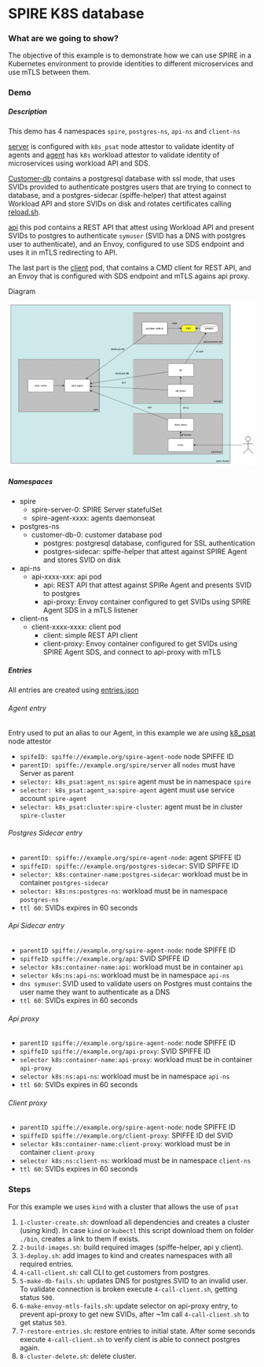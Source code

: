 # SPIRE K8S database

### What are we going to show?

The objective of this example is to demonstrate how we can use SPIRE in a Kubernetes environment to provide identities to different microservices and use mTLS between them.

### Demo

##### Description

This demo has 4 namespaces `spire`, `postgres-ns`, `api-ns` and `client-ns` 

[server](k8s/spire/server/spire-server.yaml) is configured with `k8s_psat` node attestor to validate identity of agents and [agent](k8s/spire/agent/spire-agent.yaml) has `k8s` workload attestor to validate identity of microservices using workload API and SDS.

[Customer-db](k8s/demo/postgres-db.yaml) contains a postgresql database with ssl mode, that uses SVIDs provided to authenticate postgres users that are trying to connect to database, and a postgres-sidecar (spiffe-helper) that attest against Workload API and store SVIDs on disk and rotates certificates calling [reload.sh](k8s/demo/postgres-db.yaml#52).

[api](k8s/demo/api.yaml) this pod contains a REST API that attest using Workload API and present SVIDs to postgres to authenticate `symuser` (SVID has a DNS with postgres user to authenticate), and an Envoy, configured to use SDS endpoint and uses it in mTLS redirecting to API.

The last part is the [client](k8s/demo/client.yaml) pod, that contains a CMD client for REST API, and an Envoy that is configured with SDS endpoint and mTLS agains api proxy.

Diagram

![diagrama](../images/spire-k8s-database.png)

##### Namespaces
- spire
   - spire-server-0: SPIRE Server statefulSet
   - spire-agent-xxxx: agents daemonseat
- postgres-ns
   - customer-db-0: customer database pod
      - postgres: postgresql database, configured for SSL authentication
      - postgres-sidecar: spiffe-helper that attest against SPIRE Agent and stores SVID on disk
- api-ns
   - api-xxxx-xxx: api pod
      - api: REST API that attest against SPIRe Agent and presents SVID to postgres
      - api-proxy: Envoy container configured to get SVIDs using SPIRE Agent SDS in a mTLS listener
- client-ns
   - client-xxxx-xxxx: client pod
      - client: simple REST API client
      - client-proxy: Envoy container configured to get SVIDs using SPIRE Agent SDS, and connect to api-proxy with mTLS

##### Entries

All entries are created using [entries.json](../../entries.json)

###### Agent entry
Entry used to put an alias to our Agent, in this example we are using [k8_psat](https://github.com/spiffe/spire/blob/main/doc/plugin_server_nodeattestor_k8s_psat.md) node attestor
- `spifeID: spiffe://example.org/spire-agent-node` node SPIFFE ID
- `parentID: spiffe://example.org/spire/server` all `nodes` must have Server as parent
- `selector: k8s_psat:agent_ns:spire` agent must be in namespace `spire`
- `selector: k8s_psat:agent_sa:spire-agent` agent must use service account `spire-agent`
- `selector: k8s_psat:cluster:spire-cluster`: agent must be in cluster `spire-cluster`

###### Postgres Sidecar entry
- `parentID: spiffe://example.org/spire-agent-node`: agent SPIFFE ID
- `spiffeID: spiffe://example.org/postgres-sidecar`: SVID SPIFFE ID
- `selector: k8s:container-name:postgres-sidecar`: workload must be in container `postgres-sidecar`
- `selector: k8s:ns:postgres-ns`: workload must be in namespace `postgres-ns`
- `ttl 60`: SVIDs expires in 60 seconds

###### Api Sidecar entry
- `parentID spiffe://example.org/spire-agent-node`: node SPIFFE ID
- `spiffeID spiffe://example.org/api`: SVID SPIFFE ID
- `selector k8s:container-name:api`: workload must be in container `api`
- `selector k8s:ns:api-ns`: workload must be in namespace `api-ns`
- `dns symuser`: SVID used to validate users on Postgres must contains the user name they want to authenticate as a DNS
- `ttl 60`: SVIDs expires in 60 seconds

###### Api proxy
- `parentID spiffe://example.org/spire-agent-node`: node SPIFFE ID
- `spiffeID spiffe://example.org/api-proxy`: SVID SPIFFE ID
- `selector k8s:container-name:api-proxy`: workload must be in container `api-proxy`
- `selector k8s:ns:api-ns`: workload must be in namespace `api-ns`
- `ttl 60`: SVIDs expires in 60 seconds

###### Client proxy
- `parentID spiffe://example.org/spire-agent-node`: node SPIFFE ID
- `spiffeID spiffe://example.org/client-proxy`: SPIFFE ID del SVID
- `selector k8s:container-name:client-proxy`: workload must be in container `client-proxy`
- `selector k8s:ns:client-ns`: workload must be in namespace `client-ns`
- `ttl 60`: SVIDs expires in 60 seconds

### Steps
For this example we uses `kind` with a cluster that allows the use of `psat`

1. `1-cluster-create.sh`: download all dependencies and creates a cluster (using kind). In case `kind` or `kubectl` this script download them on folder `./bin`, creates a link to them if exists.
2. `2-build-images.sh`: build required images (spiffe-helper, api y client).
3. `3-deploy.sh`: add images to kind and creates namespaces with all required entries.
4. `4-call-client.sh`: call CLI to get customers from postgres.
5. `5-make-db-fails.sh`: updates DNS for postgres SVID to an invalid user. To validate connection is broken execute `4-call-client.sh`, getting status `500`.
6. `6-make-envoy-mtls-fails.sh`: update selector on api-proxy entry, to prevent api-proxy to get new SVIDs, after ~1m call `4-call-client.sh` to get status `503`.
7. `7-restore-entries.sh`: restore entries to initial state. After some seconds execute `4-call-client.sh` to verify cient is able to connect postgres again.
8. `8-cluster-delete.sh`: delete cluster.
